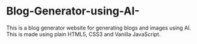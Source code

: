 # Blog-Generator-using-AI-
This is a blog generator website for generating blogs and images using AI. This is made using plain HTML5, CSS3 and Vanilla JavaScript.
